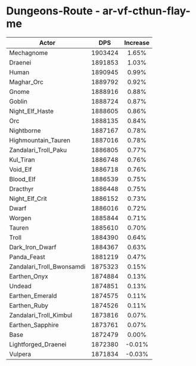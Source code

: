# Dungeons-Route - ar-vf-cthun-flay-me
| Actor | DPS | Increase |
|---|:---:|:---:|
|Mechagnome|1903424|1.65%|
|Draenei|1891853|1.03%|
|Human|1890945|0.99%|
|Maghar_Orc|1889792|0.92%|
|Gnome|1888916|0.88%|
|Goblin|1888724|0.87%|
|Night_Elf_Haste|1888605|0.86%|
|Orc|1888135|0.84%|
|Nightborne|1887167|0.78%|
|Highmountain_Tauren|1887016|0.78%|
|Zandalari_Troll_Paku|1886805|0.77%|
|Kul_Tiran|1886748|0.76%|
|Void_Elf|1886718|0.76%|
|Blood_Elf|1886539|0.75%|
|Dracthyr|1886448|0.75%|
|Night_Elf_Crit|1886152|0.73%|
|Dwarf|1886016|0.72%|
|Worgen|1885844|0.71%|
|Tauren|1885610|0.70%|
|Troll|1884390|0.64%|
|Dark_Iron_Dwarf|1884367|0.63%|
|Panda_Feast|1881219|0.47%|
|Zandalari_Troll_Bwonsamdi|1875323|0.15%|
|Earthen_Onyx|1874884|0.13%|
|Undead|1874851|0.13%|
|Earthen_Emerald|1874575|0.11%|
|Earthen_Ruby|1874526|0.11%|
|Zandalari_Troll_Kimbul|1873816|0.07%|
|Earthen_Sapphire|1873761|0.07%|
|Base|1872479|0.00%|
|Lightforged_Draenei|1872380|-0.01%|
|Vulpera|1871834|-0.03%|
